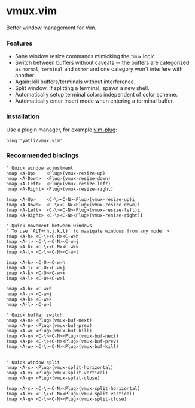 # vmux.vim

Better window management for Vim.

### Features

- Sane window resize commands mimicking the `tmux` logic.
- Switch between buffers without caveats -- the buffers are categorized as `normal`, `terminal` and `other` and one category won't interfere with another.
- Again: kill buffers/terminals without interference.
- Split window. If splitting a terminal, spawn a new shell.
- Automatically setup terminal colors independent of color scheme.
- Automatically enter insert mode when entering a terminal buffer.

### Installation

Use a plugin manager, for example [vim-plug](https://github.com/junegunn/vim-plug):
```
plug 'yatli/vmux.vim'
```

### Recommended bindings

```vimL
" Quick window adjustment
nmap <A-Up>    <Plug>(vmux-resize-up)
nmap <A-Down>  <Plug>(vmux-resize-down)
nmap <A-Left>  <Plug>(vmux-resize-left)
nmap <A-Right> <Plug>(vmux-resize-right)

tmap <A-Up>    <C-\><C-N><Plug>(vmux-resize-up)i
tmap <A-Down>  <C-\><C-N><Plug>(vmux-resize-down)i
tmap <A-Left>  <C-\><C-N><Plug>(vmux-resize-left)i
tmap <A-Right> <C-\><C-N><Plug>(vmux-resize-right)i

" Quick movement between windows
" To use `ALT+{h,j,k,l}` to navigate windows from any mode: >
tmap <A-h> <C-\><C-N><C-w>h
tmap <A-j> <C-\><C-N><C-w>j
tmap <A-k> <C-\><C-N><C-w>k
tmap <A-l> <C-\><C-N><C-w>l

imap <A-h> <C-O><C-w>h
imap <A-j> <C-O><C-w>j
imap <A-k> <C-O><C-w>k
imap <A-l> <C-O><C-w>l

nmap <A-h> <C-w>h
nmap <A-j> <C-w>j
nmap <A-k> <C-w>k
nmap <A-l> <C-w>l

" Quick buffer switch
nmap <A-n> <Plug>(vmux-buf-next)
nmap <A-p> <Plug>(vmux-buf-prev)
nmap <A-w> <Plug>(vmux-buf-kill)
tmap <A-n> <C-\><C-N><Plug>(vmux-buf-next)
tmap <A-p> <C-\><C-N><Plug>(vmux-buf-prev)
tmap <A-w> <C-\><C-N><Plug>(vmux-buf-kill)


" Quick window split
nmap <A-s> <Plug>(vmux-split-horizontal)
nmap <A-v> <Plug>(vmux-split-vertical)
nmap <A-q> <Plug>(vmux-split-close)

tmap <A-s> <C-\><C-N><Plug>(vmux-split-horizontal)
tmap <A-v> <C-\><C-N><Plug>(vmux-split-vertical)
tmap <A-q> <C-\><C-N><Plug>(vmux-split-close)
```
